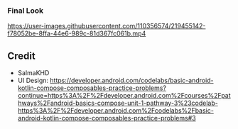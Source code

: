 ### Final Look
https://user-images.githubusercontent.com/110356574/219455142-f78052be-8ffa-44e6-989c-81d367fc061b.mp4
## Credit
- SalmaKHD
- UI Design: https://developer.android.com/codelabs/basic-android-kotlin-compose-composables-practice-problems?continue=https%3A%2F%2Fdeveloper.android.com%2Fcourses%2Fpathways%2Fandroid-basics-compose-unit-1-pathway-3%23codelab-https%3A%2F%2Fdeveloper.android.com%2Fcodelabs%2Fbasic-android-kotlin-compose-composables-practice-problems#3
